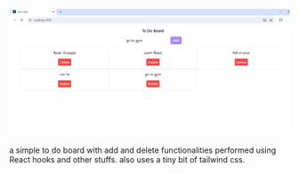 ![alt text](image-1.png)

a simple to do board with add and delete functionalities performed using React hooks and other stuffs. also uses a tiny bit of tailwind css.
